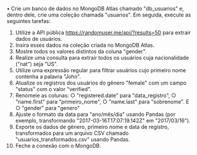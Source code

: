 • Crie um banco de dados no MongoDB Atlas chamado "db_usuarios" e, dentro dele, crie uma coleção chamada "usuarios". Em seguida, execute as seguintes tarefas:

1. Utilize a API pública https://randomuser.me/api/?results=50 para extrair dados de usuários.
2. Insira esses dados na coleção criada no MongoDB Atlas.
3. Mostre todos os valores distintos da coluna "gender".
4. Realize uma consulta para extrair todos os usuários cuja nacionalidade ("nat") seja "US".
5. Utilize uma expressão regular para filtrar usuários cujo primeiro nome contenha a palavra "John".
6. Atualize os registros dos usuários do gênero "female" com um campo "status" com o valor "verified".
7. Renomeie as colunas:
    ○ "registered.date" para "data_registro",
    ○ "name.first" para "primeiro_nome",
    ○ "name.last" para "sobrenome". E
    ○ "gender" para "genero"
8. Ajuste o formato da data para "ano/mês/dia" usando Pandas (por exemplo, transformando "2017-03-16T17:07:19.142Z" em "2017/03/16").
9. Exporte os dados de gênero, primeiro nome e data de registro, transformados para um arquivo CSV chamado "usuarios_transformados.csv" usando Pandas.
10. Feche a conexão com o MongoDB.
